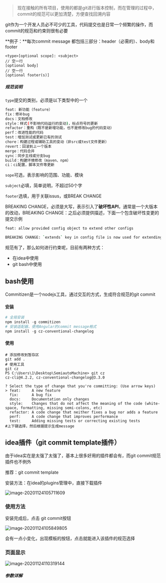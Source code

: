 > 现在接触的所有项目，使用的都是git进行版本控制，而在管理的过程中，commit的规范可以更加清楚，方便查找回溯内容

git作为一个开发人员必不可少的工具，代码提交也是日常一个频繁的操作，而commit的规范和约束则很有必要

**例子：**每次commit message 都包括三部分：header（必需的）、body和footer

```shell
<type>[optional scope]: <subject>
// 空一行
[optional body]
// 空一行
[optional footer(s)]
```

##### 规范说明

`type`提交的类别，必须是以下类型中的一个

```bash
feat: 新功能（feature）
fix：修补bug
docs：文档修改
style：样式(不影响代码运行的变动)，标点符号的更新
refactor：重构（既不是新增功能，也不是修改bug的代码变动）
perf：改进性能的代码
test：增加测试或更新已有的测试
chore：构建过程或辅助工具的变动（非src或test文件更新）
revert：回滚到上一个版本
merge：代码合并
sync：同步主线或分支bug
build：构建环境修改（maven、npm）
ci：ci配置，脚本文件等更新
```

`sope`可选，表示影响的范围、功能、模块

`subject`必填，简单说明，不超过50个字

`footer`选填，用于关联issus，或BREAK CHANGE

BREAKING CHANGE，必须是大写，表示引入了**破坏性API**，通常是一个大版本的改动，BREAKING CHANGE：之后必须提供描述，下面一个包含破坏性变更的提交示例

```bash
feat: allow provided config object to extend other configs

BREAKING CHANGE: `extends` key in config file is now used for extending other config files
```

规范有了，那么如何进行约束呢，目前有两种方式：

* 在idea中使用
* git bash中使用

## bash使用

Commitizen是一个nodejs工具，通过交互的方式，生成符合规范的git commit

#### 安装

```powershell
# 全局安装
npm install -g commitizen
# 安装适配器，使用Angular的commit message格式
npm install -g cz-conventional-changelog
```

#### 使用

```shell
# 添加修改到暂存区
git add .
# 使用工具
git cz
PS C:\Users\1\Desktop\SemiautoMachine> git cz
cz-cli@4.2.2, cz-conventional-changelog@3.3.0

? Select the type of change that you're committing: (Use arrow keys)
> feat:     A new feature
  fix:      A bug fix
  docs:     Documentation only changes
  style:    Changes that do not affect the meaning of the code (white-space, formatting, missing semi-colons, etc)
  refactor: A code change that neither fixes a bug nor adds a feature
  perf:     A code change that improves performance
  test:     Adding missing tests or correcting existing tests
#上下键选择，然后根据提示生成message
```



## idea插件（git commit template插件）

由于idea实在是太强了太强了，基本上很多好用的插件都会有，而git commit规范插件也不例外

推荐：git commit template

安装方法：在idea的plugins管理中，直接下载插件

![image-20201124105711609](https://xie-cloud-oss.oss-cn-shanghai.aliyuncs.com/images/image-20201124105711609.png)

### 使用方法

安装完成后，点击 git commit按钮

![image-20201124105849805](https://xie-cloud-oss.oss-cn-shanghai.aliyuncs.com/images/image-20201124105849805.png)

会有一点小变化，出现模板的按钮，点击就能进入该插件的规范选择

### 页面显示

![image-20201124110319144](https://xie-cloud-oss.oss-cn-shanghai.aliyuncs.com/images/image-20201124110319144.png)

##### 参数详解

